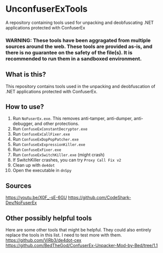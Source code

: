 # UnconfuserExTools
A repository containing tools used for unpacking and deobfuscating .NET applications protected with ConfuserEx

### WARNING: These tools have been aggragated from multiple sources around the web. These tools are provided as-is, and there is no guarantee on the safety of the file(s). It is recommended to run them in a sandboxed environment. 

## What is this?
This repository contains tools used in the unpacking and deobfuscation of .NET applications protected with ConfuserEx.

## How to use?
1. Run `NoFuserEx.exe`. This removes anti-tamper, anti-dumper, anti-debugger, and other protections.
2. Run `ConfuseExConstantDecryptor.exe`
3. Run `ConfuseExCallFixer.exe`
4. Run `ConfuseExDopPopPatcher.exe`
5. Run `ConfuseExExpressionKiller.exe`
6. Run `ConfuseExFixer.exe`
7. Run `ConfuseExSwitchKiller.exe` (might crash)
8. If SwitchKiller crashes, you can try `Proxy Call Fix v2`
8. Clean up with `de4dot`
9. Open the executable in `dnSpy`

## Sources
https://youtu.be/X0F_-sE-6GU
https://github.com/CodeShark-Dev/NoFuserEx

## Other possibly helpful tools
Here are some other tools that might be helpful. They could also entirely replace the tools in this list. I need to test more with them.
https://github.com/ViRb3/de4dot-cex
https://github.com/BedTheGod/ConfuserEx-Unpacker-Mod-by-Bed/tree/1.1

